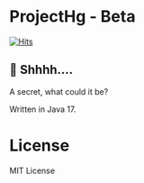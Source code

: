 # ProjectHg - Beta
[![Hits](https://hits.seeyoufarm.com/api/count/incr/badge.svg?url=https%3A%2F%2Fgithub.com%2FAixlusion%2FProjectHg%2Fissues&count_bg=%23330080&title_bg=%237600FF&icon=github.svg&icon_color=%23E7E7E7&title=Issues&edge_flat=false)](https://github.com/Aixlusion/ProjectHg/issues)

## 🤫 Shhhh....
A secret, what could it be?

Written in Java 17.
# License
MIT License
